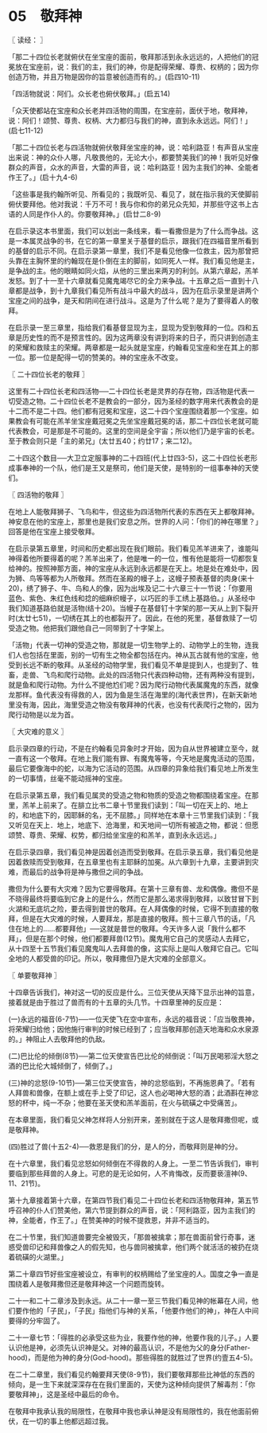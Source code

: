 # 05　敬拜神



〖 读经： 〗

「那二十四位长老就俯伏在坐宝座的面前，敬拜那活到永永远远的，人把他们的冠冕放在宝座前，说：我们的主，我们的神，你是配得荣耀、尊贵、权柄的；因为你创造万物，并且万物是因你的旨意被创造而有的。」(启四10-11)

「四活物就说：阿们。众长老也俯伏敬拜。」(启五14)

「众天使都站在宝座和众长老并四活物的周围，在宝座前，面伏于地，敬拜神，说：阿们！颂赞、尊贵、权柄、大力都归与我们的神，直到永永远远。阿们！」(启七11-12)

「那二十四位长老与四活物就俯伏敬拜坐宝座的神，说：哈利路亚！有声音从宝座出来说：神的众仆人哪，凡敬畏他的，无论大小，都要赞美我们的神！我听见好像群众的声音，众水的声音，大雷的声音，说：哈利路亚！因为主我们的神、全能者作王了。」(启十九4-6)

「这些事是我约翰所听见、所看见的；我既听见、看见了，就在指示我的天使脚前俯伏要拜他。他对我说：千万不可！我与你和你的弟兄众先知，并那些守这书上古语的人同是作仆人的。你要敬拜神。」(启廿二8-9)

在启示录这本书里面，我们可以划出一条线来，看一看撒但是为了什么而争战。这是一本属灵战争的书，在它的第一章里关于基督的启示，跟我们在四福音里所看到的基督的启示不同。在启示录第一章里，我们不是看见他像一位救主，因为那曾把头靠在主胸怀里的约翰现在是仆倒在主的脚前，如同死人一样。我们看见他是主，是争战的主。他的眼睛如同火焰，从他的三里出来两刃的利剑。从第六章起，羔羊发怒。到了十一至十六章就看见魔鬼竭尽它的全力来争战。十五章之后一直到十八章都是战争，到十九章我们看见所有战斗中最大的战斗，因为在启示录里是讲两个宝座之间的战争，是天和阴间在进行战斗。这是为了什么呢？是为了要得着人的敬拜。

在启示录一至三章里，指给我们看基督显现为主，显现为受到敬拜的一位。四和五章是历史性的而不是预言性的。因为这两章没有讲到将来的日子，而只讲到创造主的荣耀和救赎主的荣耀。两章都是一起头就是宝座，约翰看见宝座和坐在其上的那一位。那一位是配得一切的赞美的。神的宝座永不改变。



〖 二十四位长老的敬拜 〗

这里有二十四位长老和四活物──二十四位长老是灵界的存在物，四活物是代表一切受造之物。二十四位长老不是教会的一部分，因为圣经的数字用来代表教会的是十二而不是二十四。他们都有冠冕和宝座，这二十四个宝座围绕着那一个宝座。如果教会有可能在羔羊坐宝座戴冠冕之先坐宝座戴冠冕的话，那二十四位长老就可能代表教会，可是那是不可能的。这里的空间是全宇宙；所以他们乃是宇宙的长老。至于教会则只是「主的弟兄」(太廿五40；约廿17；来二12)。

二十四这个数目──大卫立定服事神的二十四班(代上廿四3-5)，这二十四位长老形成事奉神的一个队，他们是王又是祭司，他们是天使，是特别的一组事奉神的天使们。



〖 四活物的敬拜 〗

在地上人能敬拜狮子、飞鸟和牛，但这些为四活物所代表的东西在天上都敬拜神。神安息在他的宝座上，那里也是我们安息之所。世界的人问：「你们的神在哪里？」回答是他在宝座上接受敬拜。

在启示录第五章里，时间和历史都出现在我们眼前。我们看见羔羊进来了，谁能叫神得着他所要得着的呢？羔羊出来了，他是唯一的一位，惟有他是能将一切都恢复给神的。按照神那方面，神的宝座从永远到永远都是在天上。地是处在难处中，因为狮、鸟等等都为人所敬拜。然而在圣殿的幔子上，这幔子预表基督的肉身(来十20)，绣了狮子、牛、鸟和人的像，因为出埃及记二十六章三十一节说：「你要用蓝色、紫色、朱红色线和捻的细麻织幔子，以巧匠的手工绣上基路伯。」从圣经中我们知道基路伯就是活物(结十20)。当幔子在基督钉十字架的那一天从上到下裂开时(太廿七51)，一切绣在其上的也都裂开了。因此，在他的死里，基督救赎了一切受造之物。他把我们跟他自己一同带到了十字架上。

「活物」代表一切神的受造之物，那就是一切生物学上的、动物学上的生物，连我们人也包括在里面，别的一切有生之物全都包括在内。神从瓦古就有他的宝座，他受到长远不断的敬拜。从圣经的动物学里，我们看见不单是提到人，也提到了、牲畜，走兽、飞鸟和爬行动物。此处的四活物只代表四种动物，还有两种没有提到，就是鱼和爬行动物。为什么不提他尥们呢？因为爬行动物代表属魔鬼的东西，就像龙那样。鱼代表没有得救的人，因为鱼是生活在海里的(海代表世界)，在新天新地里没有海，因此，海里受造之物没有敬拜神的代表，也没有代表爬行之物的，因为爬行动物是以龙为首。



〖 大灾难的意义 〗

启示录四章的行动，不是在约翰看见异象时才开始，因为自从世界被建立至今，就一直有这一个敬拜。在地上我们能有罪、有魔鬼等等，今天地是魔鬼活动的范围，最后它要像海中的蛇，以海为它活动的范围。从四章的异象给我们看见地上所发生的一切事情，丝毫不能动摇神的宝座。

在启示录第五章，我们看见属灵的受造之物和物质的受造之物都围绕着宝座。在那里，羔羊上前来了。在腓立比书二章十节里我们读到：「叫一切在天上的、地上的，和地底下的，因耶稣的名，无不屈膝。」同样地在本章十三节里我们读到：「我又听见在天上．地上，地底下、沧海里，和天地间一切所有被造之物，都说：但愿颂赞、尊贵、荣耀、权势，都归给坐宝座的和羔羊，直到永永远远。」

在启示录四章，我们看见神是因着创造而受到敬拜。在启示录五章，我们看见他是因着救赎而受到敬拜，在五章里也有主耶稣的加冕。从六章到十九章，主要讲到灾难，而最后的战争将是神与撒但之间的争战。

撒但为什么要有大灾难？因为它要得敬拜。在第十三章有兽、龙和偶像。撒但不是不晓得最终将要临到它身上的是什么，然而它是那么渴求得到敬拜，以致甘冒下到火湖和无底坑之险，要去得到普世的敬拜。在人拜偶像的时候，它得不到直接的敬拜，但是在大灾难的时候，人要拜龙，那是直接的敬拜。照十三章八节的话，「凡住在地上的……都要拜他」──这就是普世的敬拜。今天许多人说「我什么都不拜」，但是在那个时候，他们都要拜兽(12节)。魔鬼用它自己的灵感动人去拜它，从十四至十五节我们看见魔鬼叫人去拜兽的像，这实际上是叫人敬拜它自己。它叫全地的人都受兽的印记。所以，敬拜撒但乃是大灾难的全部意义。



〖 单要敬拜神 〗

十四章告诉我们，神对这一切的反应是什么。三位天使从天降下显示出神的旨意，接着就是由于胜过了兽而有的十五章的头几节。十四章里神的反应是：

(一)永远的福音(6-7节)──一位天使飞在空中宣布，永远的福音说：「应当敬畏神，将荣耀归给他；因他施行审判的时候已经到了；应当敬拜那创造天地海和众水泉源的。」神阻止人去敬拜他的仇敌。

(二)巴比伦的倾倒(8节)──第二位天使宣告巴比伦的倾倒说：「叫万民喝邪淫大怒之酒的巴比伦大城倾倒了，倾倒了。」

(三)神的忿怒(9-10节)──第三位天使宣告，神的忿怒临到，不再施恩典了。「若有人拜兽和兽像，在额上或在手上受了印记，这人也必喝神大怒的酒；此酒斟在神忿怒的杯中，纯一不杂；他要在圣天使和羔羊面前，在火与硫磺之中受痛苦」。

在本章里面，我们看见父神怎样将人分别开来，差别就在于这人是敬拜撒但呢，或是敬拜神。

(四)胜过了兽(十五2-4)──救恩是我们的分，是人的分，而敬拜则是神的分。

在十六章里，我们看见忿怒如何倾倒在不得救的人身上。一至二节告诉我们，审判要临到那些拜兽的人身上。可悲的是无论如何，人不肯悔改，反而要亵澶神(9、11、21节)。

第十九章接着第十六章，在第四节我们看见二十四位长老和四活物敬拜神，第五节呼召神的仆人们赞美他，第六节提到群众的声音，说：「阿利路亚，因为主我们的神，全能者，作王了。」在赞美神的时候不提救恩，并非不适当的。

在二十节里，我们知道兽要完全被毁灭，「那兽被擒拿；那在兽面前曾行奇事，迷惑受兽印记和拜兽像之人的假先知，也与兽同被擒拿，他们两个就活活的被扔在烧着硫磺的火湖里。」

第二十章四节好些宝座被设立，有审判的权柄赐给了坐宝座的人。国度之争一直是围绕着人是敬拜撒但还是敬拜神这一个问题而旋转。

二十一和二十二章涉及到永远。从二十一章一至三节我们看见神的帐幕在人间，他们要作他的「子民」，「子民」指他们与神的关系，「他要作他们的神」，神在人中间要得的分牢固了。

二十一章七节：「得胜的必承受这些为业，我要作他的神，他要作我的儿子。」人要认识他是神，必须先认识神是父。对神的最高认识，不是他为父的身分(Father-hood)，而是他为神的身分(God-hood)。那些得胜的就胜过了世界(约壹五4-5)。

在二十二章里，我们看见约翰要拜天使(8-9节)，我们要敬拜那些比神低的东西的倾向，是一生下来就深深存在在我们里面的，天使为这种倾向提供了解毒剂：「你要敬拜神」，这是圣经中最后的命令。

在敬拜中我承认我的局限性，在敬拜中我也承认神是没有局限性的，我在他面前俯伏，在一切的事上他都远超过我。

